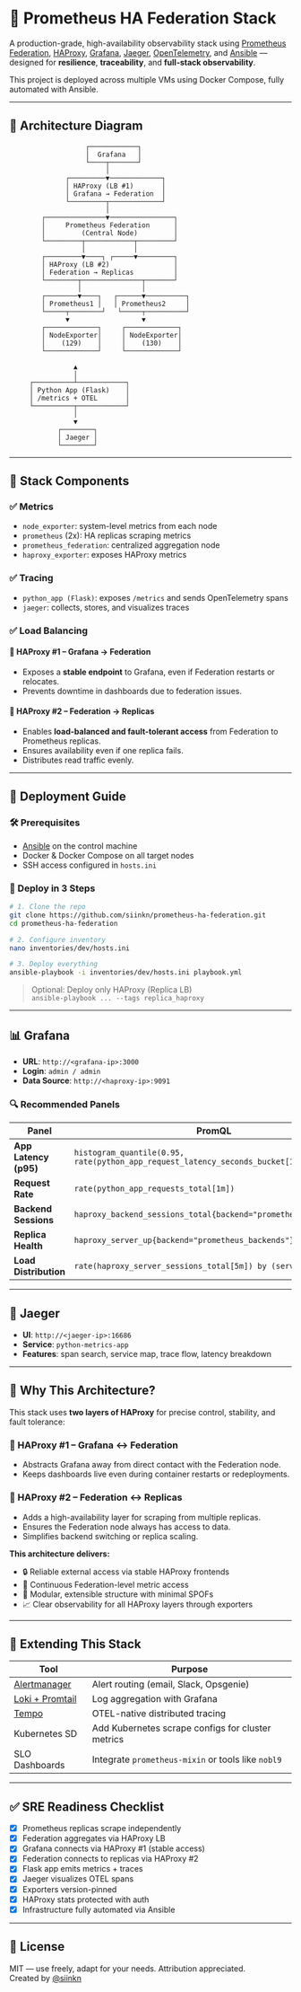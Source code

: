 # 🚀 Prometheus HA Federation Stack

A production-grade, high-availability observability stack using [Prometheus Federation](https://prometheus.io/docs/prometheus/latest/federation/), [HAProxy](http://www.haproxy.org/), [Grafana](https://grafana.com/), [Jaeger](https://www.jaegertracing.io/), [OpenTelemetry](https://opentelemetry.io/), and [Ansible](https://www.ansible.com/) — designed for **resilience**, **traceability**, and **full-stack observability**.

This project is deployed across multiple VMs using Docker Compose, fully automated with Ansible.

---

## 📐 Architecture Diagram

```
                   ┌────────────┐
                   │  Grafana   │
                   └────┬───────┘
                        │
              ┌─────────▼─────────────┐
              │ HAProxy (LB #1)       │
              │ Grafana → Federation  │
              └─────────┬─────────────┘
                        │
        ┌───────────────▼────────────────┐
        │     Prometheus Federation      │
        │         (Central Node)         │
        └─────────┬────────────┬─────────┘
                  │            │
        ┌─────────▼────┐ ┌─────▼─────────┐
        │ HAProxy (LB #2)                │
        │ Federation → Replicas          │
        └────────┬───────────────┬───────┘
                 │               │
        ┌────────▼────┐   ┌──────▼──────────┐
        │ Prometheus1 │   │ Prometheus2     │
        └─────┬────────┘   └─────┬──────────┘
              ▼                  ▼
        ┌─────────────┐     ┌─────────────┐
        │ NodeExporter│     │ NodeExporter│
        │    (129)    │     │    (130)    │
        └─────────────┘     └─────────────┘

                ▲
                │
     ┌──────────┴────────────┐
     │ Python App (Flask)    │
     │ /metrics + OTEL       │
     └──────────┬────────────┘
                │
                ▼
            ┌────────┐
            │ Jaeger │
            └────────┘
```

---

## 🔧 Stack Components

### ✅ Metrics
- `node_exporter`: system-level metrics from each node
- `prometheus` (2x): HA replicas scraping metrics
- `prometheus_federation`: centralized aggregation node
- `haproxy_exporter`: exposes HAProxy metrics

### ✅ Tracing
- `python_app (Flask)`: exposes `/metrics` and sends OpenTelemetry spans
- `jaeger`: collects, stores, and visualizes traces

### ✅ Load Balancing

#### 🔁 HAProxy #1 – Grafana → Federation
- Exposes a **stable endpoint** to Grafana, even if Federation restarts or relocates.
- Prevents downtime in dashboards due to federation issues.

#### 🔁 HAProxy #2 – Federation → Replicas
- Enables **load-balanced and fault-tolerant access** from Federation to Prometheus replicas.
- Ensures availability even if one replica fails.
- Distributes read traffic evenly.

---

## 🚀 Deployment Guide

### 🛠️ Prerequisites

- [Ansible](https://www.ansible.com/) on the control machine
- Docker & Docker Compose on all target nodes
- SSH access configured in `hosts.ini`

### 🧪 Deploy in 3 Steps

```bash
# 1. Clone the repo
git clone https://github.com/siinkn/prometheus-ha-federation.git
cd prometheus-ha-federation

# 2. Configure inventory
nano inventories/dev/hosts.ini

# 3. Deploy everything
ansible-playbook -i inventories/dev/hosts.ini playbook.yml
```

> Optional: Deploy only HAProxy (Replica LB)  
> `ansible-playbook ... --tags replica_haproxy`

---

## 📊 Grafana

- **URL**: `http://<grafana-ip>:3000`
- **Login**: `admin / admin`
- **Data Source**: `http://<haproxy-ip>:9091`

### 🔍 Recommended Panels

| Panel | PromQL |
|-------|--------|
| **App Latency (p95)** | `histogram_quantile(0.95, rate(python_app_request_latency_seconds_bucket[1m]))` |
| **Request Rate** | `rate(python_app_requests_total[1m])` |
| **Backend Sessions** | `haproxy_backend_sessions_total{backend="prometheus_backends"}` |
| **Replica Health** | `haproxy_server_up{backend="prometheus_backends"}` |
| **Load Distribution** | `rate(haproxy_server_sessions_total[5m]) by (server)` |

---

## 🔭 Jaeger

- **UI**: `http://<jaeger-ip>:16686`
- **Service**: `python-metrics-app`
- **Features**: span search, service map, trace flow, latency breakdown

---

## 🤔 Why This Architecture?

This stack uses **two layers of HAProxy** for precise control, stability, and fault tolerance:

### 🔁 HAProxy #1 – Grafana ↔ Federation
- Abstracts Grafana away from direct contact with the Federation node.
- Keeps dashboards live even during container restarts or redeployments.

### 🔁 HAProxy #2 – Federation ↔ Replicas
- Adds a high-availability layer for scraping from multiple replicas.
- Ensures the Federation node always has access to data.
- Simplifies backend switching or replica scaling.

**This architecture delivers:**
- 🔒 Reliable external access via stable HAProxy frontends
- 🔄 Continuous Federation-level metric access
- 🧠 Modular, extensible structure with minimal SPOFs
- 📈 Clear observability for all HAProxy layers through exporters

---

## 🧩 Extending This Stack

| Tool | Purpose |
|------|---------|
| [Alertmanager](https://prometheus.io/docs/alerting/latest/alertmanager/) | Alert routing (email, Slack, Opsgenie) |
| [Loki + Promtail](https://grafana.com/oss/loki/) | Log aggregation with Grafana |
| [Tempo](https://grafana.com/oss/tempo/) | OTEL-native distributed tracing |
| Kubernetes SD | Add Kubernetes scrape configs for cluster metrics |
| SLO Dashboards | Integrate `prometheus-mixin` or tools like `nobl9` |

---

## ✅ SRE Readiness Checklist

- [x] Prometheus replicas scrape independently
- [x] Federation aggregates via HAProxy LB
- [x] Grafana connects via HAProxy #1 (stable access)
- [x] Federation connects to replicas via HAProxy #2
- [x] Flask app emits metrics + traces
- [x] Jaeger visualizes OTEL spans
- [x] Exporters version-pinned
- [x] HAProxy stats protected with auth
- [x] Infrastructure fully automated via Ansible

---

## 🪪 License

MIT — use freely, adapt for your needs. Attribution appreciated.  
Created by [@siinkn](https://github.com/siinkn)

